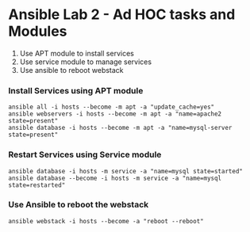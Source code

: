 # Ansible Lab 2 - Ad HOC tasks and Modules


1. Use APT module to install services
2. Use service module to manage services
3. Use ansible to reboot webstack

### Install Services using APT module
``` shell
ansible all -i hosts --become -m apt -a "update_cache=yes"
ansible webservers -i hosts --become -m apt -a "name=apache2 state=present"
ansible database -i hosts --become -m apt -a "name=mysql-server state=present"
```

### Restart Services using Service module
``` shell
ansible database -i hosts -m service -a "name=mysql state=started"
ansible database --become -i hosts -m service -a "name=mysql state=restarted"
 ```

### Use Ansible to reboot the webstack
``` shell
ansible webstack -i hosts --become -a "reboot --reboot"
 ```